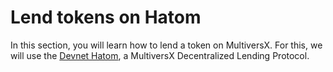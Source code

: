 # Lend tokens on Hatom

In this section, you will learn how to lend a token on MultiversX. For this, we will use the [Devnet Hatom](https://devnet.hatom.com/lend), a MultiversX Decentralized Lending Protocol.
